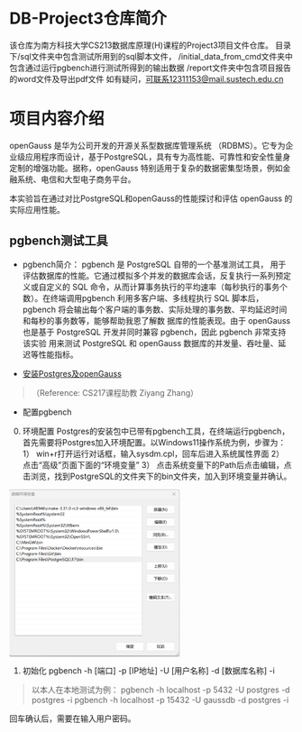 # DB-Project3仓库简介
该仓库为南方科技大学CS213数据库原理(H)课程的Project3项目文件仓库。
目录下/sql文件夹中包含测试所用到的sql脚本文件，
    /initial_data_from_cmd文件夹中包含通过运行pgbench进行测试所得到的输出数据
    /report文件夹中包含项目报告的word文件及导出pdf文件
如有疑问，可联系12311153@mail.sustech.edu.cn

# 项目内容介绍

openGauss 是华为公司开发的开源关系型数据库管理系统 （RDBMS）。它专为企业级应用程序而设计，基于PostgreSQL，具有专为高性能、可靠性和安全性量身定制的增强功能。据称，openGauss 特别适用于复杂的数据密集型场景，例如金融系统、电信和大型电子商务平台。

本实验旨在通过对比PostgreSQL和openGauss的性能探讨和评估 openGauss 的实际应用性能。

## pgbench测试工具
- pgbench简介：
pgbench 是 PostgreSQL 自带的一个基准测试工具， 用于评估数据库的性能。它通过模拟多个并发的数据库会话，反复执行一系列预定义或自定义的 SQL 命令，从而计算事务执行的平均速率（每秒执行的事务个数）。在终端调用pgbench 利用多客户端、多线程执行 SQL 脚本后， pgbench 将会输出每个客户端的事务数、实际处理的事务数、平均延迟时间和每秒的事务数等，能够帮助我恩了解数 据库的性能表现。由于 openGauss 也是基于 PostgreSQL 开发并同时兼容 pgbench，因此 pgbench 非常支持该实验 用来测试 PostgreSQL 和 openGauss 数据库的并发量、吞吐量、延迟等性能指标。

- [安装Postgres及openGauss](./docx/project3-openGaussGuideline.pdf)
> （Reference: CS217课程助教 Ziyang Zhang）

- 配置pgbench
0.	环境配置
Postgres的安装包中已带有pgbench工具，在终端运行pgbench，首先需要将Postgres加入环境配置。以Windows11操作系统为例，步骤为：
    1）	win+r打开运行对话框，输入sysdm.cpl，回车后进入系统属性界面
    2）	点击“高级”页面下面的“环境变量”
    3）	点击系统变量下的Path后点击编辑，点击浏览，找到PostgreSQL的文件夹下的bin文件夹，加入到环境变量并确认。
<img src="./docx/环境变量.png" width = "60%" alt="InternalNode" align=center />

1.	初始化
pgbench -h [端口] -p [IP地址] -U [用户名称] -d [数据库名称] -i

> 以本人在本地测试为例：
  pgbench -h localhost -p 5432 -U postgres -d postgres -i 
  pgbench -h localhost -p 15432 -U gaussdb -d postgres -i

回车确认后，需要在输入用户密码。



